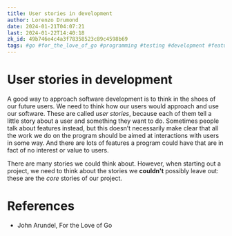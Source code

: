 ```yaml
---
title: User stories in development
author: Lorenzo Drumond
date: 2024-01-21T04:07:21
last: 2024-01-22T14:40:18
zk_id: 49b746e4c4a3f78358523c89c4598b69
tags: #go #for_the_love_of_go #programming #testing #development #features
---
```



# User stories in development
A good way to approach software development is to think in the shoes of our future users. We need to think how our users would approach and use our software. These are called _user stories_, because each of them tell a little story about a user and something they want to do. Sometimes people talk about features instead, but this doesn’t necessarily make clear that all the work we do on the program should be aimed at interactions with users in some way. And there are lots of features a program could have that are in fact of no interest or value to users.

There are many stories we could think about. However, when starting out a project, we need to think about the stories we __couldn't__ possibly leave out: these are the _core_ stories of our project.

# References
- John Arundel, For the Love of Go
